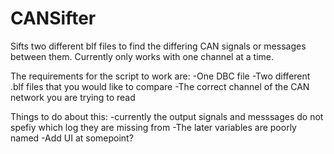 # CANSifter
Sifts two different blf files to find the differing CAN signals or messages between them. Currently only works with one channel at a time.

The requirements for the script to work are:
  -One DBC file
  -Two different .blf files that you would like to compare
  -The correct channel of the CAN network you are trying to read

Things to do about this:
  -currently the output signals and messsages do not spefiy which log they are missing from
  -The later variables are poorly named
  -Add UI at somepoint?
